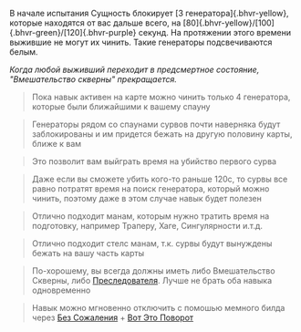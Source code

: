 В начале испытания Сущность блокирует [3 генератора]{.bhvr-yellow}, которые находятся от вас дальше всего, на [80]{.bhvr-yellow}/[100]{.bhvr-green}/[120]{.bhvr-purple} секунд.
На протяжении этого времени выжившие не могут их чинить. Такие генераторы подсвечиваются белым.

*Когда любой выживший переходит в предсмертное состояние, "Вмешательство скверны" прекращается.*

> Пока навык активен на карте можно чинить только 4 генератора, которые были ближайшими к вашему спауну

> Генераторы рядом со спаунами сурвов почти наверняка будут заблокированы и им придется бежать на другую половину карты,
> ближе к вам

> Это позволит вам выйграть время на убийство первого сурва

> Даже если вы сможете убить кого-то раньше 120с, то сурвы все равно потратят время на поиск генератора, который можно
> чинить, поэтому даже в этом случае навык будет полезен

> Отлично подходит манам, которым нужно тратить время на подготовку, например Траперу, Хаге, Сингулярности и.т.д.

> Отлично подходит стелс манам, т.к. сурвы будут вынуждены бежать на вашу часть карты

> По-хорошему, вы всегда должны иметь либо Вмешательство Скверны, либо [Преследователя](/perk/lethal_persuer). Лучше не
> брать оба навыка одновременно

> Навык можно мгновенно отключить с помошью мемного билда
> через [Без Сожаления](/perk/no_mither) + [Вот Это Поворот](/perk/plot_twist)